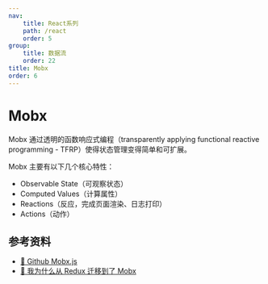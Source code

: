 ```yaml
---
nav:
    title: React系列
    path: /react
    order: 5
group:
    title: 数据流
    order: 22
title: Mobx
order: 6
---
```


# Mobx

Mobx 通过透明的函数响应式编程（transparently applying functional reactive programming - TFRP）使得状态管理变得简单和可扩展。

Mobx 主要有以下几个核心特性：

- Observable State（可观察状态）
- Computed Values（计算属性）
- Reactions（反应，完成页面渲染、日志打印）
- Actions（动作）

## 参考资料

- [📖 Github Mobx.js](https://github.com/mobxjs/mobx)
- [📝 我为什么从 Redux 迁移到了 Mobx](https://tech.youzan.com/mobx_vs_redux/)

